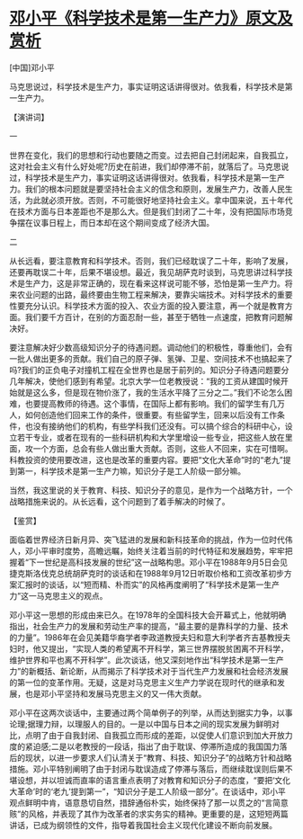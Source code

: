# [邓小平《科学技术是第一生产力》原文及赏析](https://www.vrrw.net/wx/14798.html)

[中国]邓小平

马克思说过，科学技术是生产力，事实证明这话讲得很对。依我看，科学技术是第一生产力。

【演讲词】

一

世界在变化，我们的思想和行动也要随之而变。过去把自己封闭起来，自我孤立，这对社会主义有什么好处呢?历史在前进，我们却停滞不前，就落后了。马克思说过，科学技术是生产力，事实证明这话讲得很对。依我看，科学技术是第一生产力。我们的根本问题就是要坚持社会主义的信念和原则，发展生产力，改善人民生活，为此就必须开放。否则，不可能很好地坚持社会主义。拿中国来说，五十年代在技术方面与日本差距也不是那么大。但是我们封闭了二十年，没有把国际市场竞争摆在议事日程上，而日本却在这个期间变成了经济大国。

二

从长远看，要注意教育和科学技术。否则，我们已经耽误了二十年，影响了发展，还要再耽误二十年，后果不堪设想。最近，我见胡萨克时谈到，马克思讲过科学技术是生产力，这是非常正确的，现在看来这样说可能不够，恐怕是第一生产力。将来农业问题的出路，最终要由生物工程来解决，要靠尖端技术。对科学技术的重要性要充分认识。科学技术方面的投入、农业方面的投入要注意，再一个就是教育方面。我们要千方百计，在别的方面忍耐一些，甚至于牺牲一点速度，把教育问题解决好。

要注意解决好少数高级知识分子的待遇问题。调动他们的积极性，尊重他们，会有一批人做出更多的贡献。我们自己的原子弹、氢弹、卫星、空间技术不也搞起来了吗?我们的正负电子对撞机工程在全世界也是居于前列的。知识分子待遇问题要分几年解决，使他们感到有希望。北京大学一位老教授说：“我的工资从建国时候开始就是这么多，但是现在物价涨了，我的生活水平降了三分之二。”我们不论怎么困难，也要提高教师的待遇。这个事情，在国际上都有影响。我们的留学生有几万人，如何创造他们回来工作的条件，很重要。有些留学生，回来以后没有工作条件，也没有接纳他们的机构，有些学科我们还没有。可以搞个综合的科研中心，设立若干专业，或者在现有的一些科研机构和大学里增设一些专业，把这些人放在里面，攻一个方面，总会有些人做出重大贡献。否则，这些人不回来，实在可惜啊。科教投资的使用要改进，这也是改革的重要内容。要把“文化大革命”时的“老九”提到第一，科学技术是第一生产力嘛，知识分子是工人阶级一部分嘛。

当然，我这里说的关于教育、科技、知识分子的意见，是作为一个战略方针，一个战略措施来说的。从长远看，这个问题到了着手解决的时候了。



【鉴赏】

面临着世界经济日新月异、突飞猛进的发展和新科技革命的挑战，作为一位时代伟人，邓小平审时度势，高瞻远瞩，始终关注着当前的时代特征和发展趋势，牢牢把握着“下一世纪是高科技发展的世纪”这一战略构思。邓小平在1988年9月5日会见捷克斯洛伐克总统胡萨克时的谈话和在1988年9月12日听取价格和工资改革初步方案汇报时的谈话，以“短而精、朴而实”的风格再度阐明了“科学技术是第一生产力”这一马克思主义的观点。

邓小平这一思想的形成由来已久。在1978年的全国科技大会开幕式上，他就明确指出，社会生产力的发展和劳动生产率的提高，“最主要的是靠科学的力量、技术的力量”。1986年在会见美籍华裔学者李政道教授夫妇和意大利学者齐吉基教授夫妇时，他又提出，“实现人类的希望离不开科学，第三世界摆脱贫困离不开科学，维护世界和平也离不开科学”。此次谈话，他又深刻地作出“科学技术是第一生产力”的新概括、新论断，从而揭示了科学技术对于当代生产力发展和社会经济发展的第一位的变革作用。无疑，这是对马克思主义生产力学说在现时代的继承和发展，也是邓小平坚持和发展马克思主义的又一伟大贡献。

邓小平在这两次谈话中，主要通过两个简单例子的列举，从而达到据实力争，以事论理;据理力辩，以理服人的目的。一是以中国与日本之间的现实发展为鲜明对比，点明了由于自我封闭、自我孤立而形成的差距，以促使人们意识到加大开放力度的紧迫感;二是以老教授的一段话，指出了由于耽误、停滞所造成的我国国力落后的现状，以进一步要求人们认清关于“教育、科技、知识分子”的战略方针和战略措施。邓小平特别阐明了由于封闭与耽误造成了停滞与落后，而继续耽误则后果不堪设想，并以坦诚而直率的语言重点表明了对教育和知识分子的态度，“要把‘文化大革命’时的‘老九’提到第一”，“知识分子是工人阶级一部分”。在谈话中，邓小平观点鲜明中肯，语意恳切自然，措辞通俗朴实，始终保持了那一以贯之的“言简意赅”的风格，并表现了其作为改革者的求实务实的精神。更重要的是，这短短两篇讲话，已成为纲领性的文件，指导着我国社会主义现代化建设不断向前发展。

